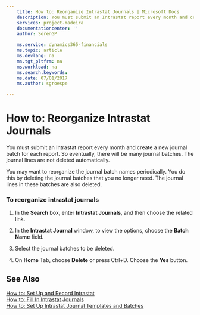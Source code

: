 ```yaml
---
    title: How to: Reorganize Intrastat Journals | Microsoft Docs
    description: You must submit an Intrastat report every month and create a new journal batch for each report. So eventually, there will be many journal batches. The journal lines are not deleted automatically.
    services: project-madeira
    documentationcenter: ''
    author: SorenGP

    ms.service: dynamics365-financials
    ms.topic: article
    ms.devlang: na
    ms.tgt_pltfrm: na
    ms.workload: na
    ms.search.keywords:
    ms.date: 07/01/2017
    ms.author: sgroespe

---
```

# How to: Reorganize Intrastat Journals
You must submit an Intrastat report every month and create a new journal batch for each report. So eventually, there will be many journal batches. The journal lines are not deleted automatically.  
  
 You may want to reorganize the journal batch names periodically. You do this by deleting the journal batches that you no longer need. The journal lines in these batches are also deleted.  
  
### To reorganize intrastat journals  
  
1.  In the **Search** box, enter **Intrastat Journals**, and then choose the related link.  
  
2.  In the **Intrastat Journal** window, to view the options, choose the **Batch Name** field.  
  
3.  Select the journal batches to be deleted.  
  
4.  On **Home** Tab, choose **Delete** or press Ctrl+D. Choose the **Yes** button.  
  
## See Also  
 [How to: Set Up and Record Intrastat](../how-to-set-up-and-record-intrastat.md)   
 [How to: Fill In Intrastat Journals](../how-to-fill-in-intrastat-journals.md)   
 [How to: Set Up Intrastat Journal Templates and Batches](../how-to-set-up-intrastat-journal-templates-and-batches.md)